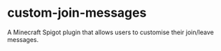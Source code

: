 # custom-join-messages
A Minecraft Spigot plugin that allows users to customise their join/leave messages.
